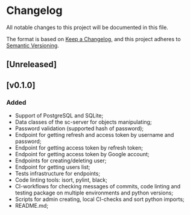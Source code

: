# Changelog
All notable changes to this project will be documented in this file.

The format is based on [Keep a Changelog](https://keepachangelog.com/en/1.0.0/),
and this project adheres to [Semantic Versioning](https://semver.org/spec/v2.0.0.html).

## [Unreleased]

## [v0.1.0]
### Added
 - Support of PostgreSQL and SQLite;
 - Data classes of the sc-server for objects manipulating;
 - Password validation (supported hash of password);
 - Endpoint for getting refresh and access token by username and password;
 - Endpoint for getting access token by refresh token;
 - Endpoint for getting access token by Google account;
 - Endpoints for creating/deleting user;
 - Endpoint for getting users list;
 - Tests infrastructure for endpoints;
 - Code linting tools: isort, pylint, black;
 - CI-workflows for checking messages of commits, code linting and testing 
package on multiple environments and python versions;
 - Scripts for admin creating, local CI-checks and sort python imports;
 - README.md;

